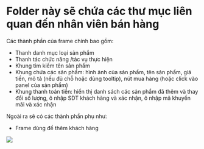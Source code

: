 # Folder này sẽ chứa các thư mục liên quan đến nhân viên bán hàng
Các thành phần của frame chính bao gồm: 
- Thanh danh mục loại sản phẩm
- Thanh tác chức năng /tác vụ thực hiện
- Khung tìm kiếm tên sản phẩm
- Khung chứa các sản phẩm: hình ảnh của sản phẩm, tên sản phẩm, giá tiền, mô tả (nếu đủ chỗ hoặc dùng tooltip), nút mua hàng (hoặc click vào panel của sản phẩm)
- Khung thanh toán tiền: hiển thị danh sách các sản phẩm đã thêm và thay đổi số lượng, ô nhập SDT khách hàng và xác nhận, ô nhập mã khuyến mãi và xác nhận


Ngoài ra sẽ có các thành phần phụ như:
- Frame dùng để thêm khách hàng

<img src= "../../../../../git_img/chucnang/Slide2.PNG">

